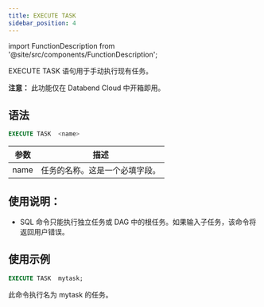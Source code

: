 ```yaml
---
title: EXECUTE TASK
sidebar_position: 4
---
```

import FunctionDescription from '@site/src/components/FunctionDescription';

<FunctionDescription description="Introduced or updated: v1.2.371"/>

EXECUTE TASK 语句用于手动执行现有任务。

**注意：** 此功能仅在 Databend Cloud 中开箱即用。

## 语法

```sql
EXECUTE TASK  <name>
```

| 参数                           | 描述                                                                                           |
|----------------------------------|------------------------------------------------------------------------------------------------------|
| name                             | 任务的名称。这是一个必填字段。                                                                                   |

## 使用说明：
- SQL 命令只能执行独立任务或 DAG 中的根任务。如果输入子任务，该命令将返回用户错误。

## 使用示例

```sql
EXECUTE TASK  mytask;
```

此命令执行名为 mytask 的任务。